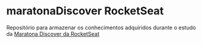 # maratonaDiscover RocketSeat
Repositório para armazenar os conhecimentos adquiridos durante o estudo da [Maratona Discover da RocketSeat](https://rocketseat.com.br/)
